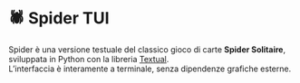 # 🕷 Spider TUI

Spider è una versione testuale del classico gioco di carte **Spider Solitaire**, sviluppata in Python con la libreria [Textual](https://textual.textualize.io/).  
L’interfaccia è interamente a terminale, senza dipendenze grafiche esterne.